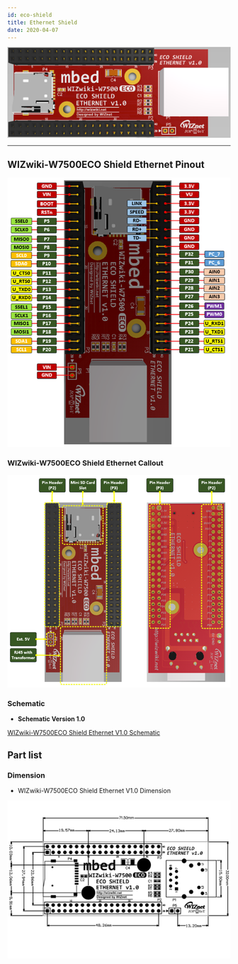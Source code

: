 ```yaml
---
id: eco-shield
title: Ethernet Shield
date: 2020-04-07
---
```


![WIZwiki-W7500ECO Shield Ethernet](/img/products/wizwiki-w7500eco/wizwiki-w7500eco_shield_-_ethernet_top_.png)

-----

## WIZwiki-W7500ECO Shield Ethernet Pinout

![WIZwiki-W7500ECO Shield Ethernet Pinout](/img/products/wizwiki-w7500eco/wizwiki-w7500eco_shield_pinout.png)

### WIZwiki-W7500ECO Shield Ethernet Callout

![WIZwiki-W7500ECO Shield Ethernet Callout](/img/products/wizwiki-w7500eco/wizwiki-w7500eco_shield_callout.png)

### Schematic

- **Schematic Version 1.0**

[WIZwiki-W7500ECO Shield Ethernet V1.0 Schematic](/img/products/wizwiki-w7500eco/wizwiki_w7500_eco_shield_ethernet_v1.0.pdf)

## Part list

### Dimension

* WIZwiki-W7500ECO Shield Ethernet V1.0 Dimension

![WIZwiki-W7500ECO Shield Ethernet Dimension](/img/products/wizwiki-w7500eco/wizwiki_w7500_eco_shield_ethernet_v1.0_dim_01.png)